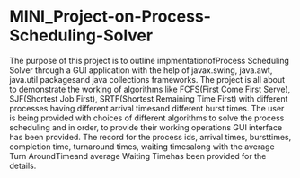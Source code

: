 # MINI_Project-on-Process-Scheduling-Solver
The purpose of this project is to outline impmentationofProcess Scheduling Solver through a GUI application with the help of javax.swing, java.awt, java.util packagesand java collections frameworks. The project is all about to demonstrate the working of algorithms like FCFS(First Come First Serve), SJF(Shortest Job First), SRTF(Shortest Remaining Time First) with different processes  having  different arrival  timesand  different burst  times.  The  user  is  being  provided with choices of different algorithms to solve the process scheduling and in order, to provide their working  operations  GUI  interface  has  been  provided.  The  record  for  the process  ids, arrival times, bursttimes, completion time, turnaround times, waiting timesalong with  the average Turn AroundTimeand average Waiting Timehas been provided for the details.

